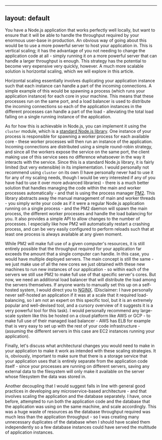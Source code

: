 
---
layout: default
---

You have a Node.js application that works perfectly well locally, but want to ensure that it will be able to handle the throughput required by your enormous user-base in production. An obvious way of going about this would be to use a more powerful server to host your application in. This is vertical scaling; it has the advantage of you not needing to change the application code at all - simply running it on a more powerful server that can handle a larger throughput is enough. This strategy has the potential to become very expensive very quickly, however. A much more scalable solution is horizontal scaling, which we will explore in this article. 

Horizontal scaling essentially involves duplicating your application instance such that each instance can handle a part of the incoming connections. A simple example of this would be spawning a process (which runs your application instance) for each core in your machine. This means that these processes run on the same port, and a load balancer is used to distribute the incoming connections so each of the application instances in the different processes can handle a part of the load - alleviating the total load falling on a single running instance of the application. 

As for how this is achievable in Node.js, you can implement it using the `cluster` module, which is a [standard Node.js library](https://nodejs.org/api/cluster.html). One instance of your process is responsible for spawning a worker process for each available core - these worker processes will then run an instance of the application. Incoming connections are distributed using a simple round-robin strategy, and since all the workers expose the service on the same port, the client making use of this service sees no difference whatsoever in the way it interacts with the service. Since this is a standard Node.js library, it is fairly limited (but very extensible) in its implementation. I would personally not recommend using `cluster` on its own (I have personally never had to use it for any of my scaling needs, though I would be very interested if any of you have had to use it over more advanced libraries) - there is a much better solution that handles managing the code within the main and worker processes automatically - and that is using the process manager [PM2](https://pm2.keymetrics.io). This library abstracts away the manual management of main and worker threads - you simply write your code as if it were a regular Node.js application running on a single process - and the PM2 daemon will spawn the main process, the different worker processes and handle the load balancing for you. It also provides a simple API to allow changes to the number of processes. I especially like how PM2 will automatically restart a crashing process, and can be very easily configured to perform reloads such that at least one process is always available at any given moment. 

While PM2 will make full use of a given computer's resources, it is still entirely possible that the throughput required for your application far exceeds the amount that a single computer can handle. In this case, you would have multiple deployed servers. The main concept is still the same - we just make use of all the new cores we just obtained with these new machines to run new instances of our application - so within each of the servers we still use PM2 to make full use of that specific server's cores. But now, we need an additional load balancer that will distribute the load among the servers themselves. If anyone wants to manually set this up on a self-hosted system, I would direct you to [NGINX](https://www.nginx.com). (Disclaimer: I have personally never self-hosted an application if it was at a scale that it required load-balancing, so I am not an expert on this specific tool, but it is an extremely popular and well-devised tool, and a cursory overview of it suggests it is a very powerful tool for this task). I would personally recommend any large-scale system like this be hosted on a cloud platform like AWS or GCP - to make full use of their managed load balancer - AWS has ELB for example that is very easy to set up with the rest of your code infrastructure - (assuming the different servers in this case are EC2 instances running your application).

Finally, let's discuss what architectural changes you would need to make in your application to make it work as intended with these scaling strategies. It is, obviously, important to make sure that there is a storage service that your application uses that is entirely separate from the application code itself - since your processes are running on different servers, saving any external data to the filesystem will only make it available on the server whose filesystem the data was stored in. 

Another decoupling that I would suggest falls in line with general good practices in developing any microservice-based architecture - and that involves scaling the application and the database separately. I have, once before, attempted to run both the application code and the database that the application was using on the same machine, and scale accordingly. This was a huge waste of resources as the database throughput required was much less than the application throughput - so I was creating many unnecessary duplicates of the database when I should have scaled them independently so a few database instances could have served the multitude of application instances. 
